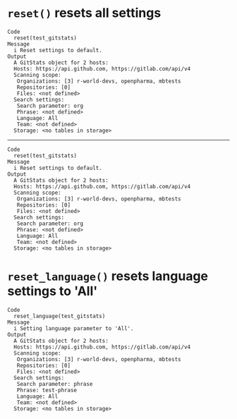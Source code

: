 # `reset()` resets all settings

    Code
      reset(test_gitstats)
    Message
      i Reset settings to default.
    Output
      A GitStats object for 2 hosts: 
      Hosts: https://api.github.com, https://gitlab.com/api/v4
      Scanning scope: 
       Organizations: [3] r-world-devs, openpharma, mbtests
       Repositories: [0] 
       Files: <not defined>
      Search settings: 
       Search parameter: org
       Phrase: <not defined>
       Language: All
       Team: <not defined>
      Storage: <no tables in storage>

---

    Code
      reset(test_gitstats)
    Message
      i Reset settings to default.
    Output
      A GitStats object for 2 hosts: 
      Hosts: https://api.github.com, https://gitlab.com/api/v4
      Scanning scope: 
       Organizations: [3] r-world-devs, openpharma, mbtests
       Repositories: [0] 
       Files: <not defined>
      Search settings: 
       Search parameter: org
       Phrase: <not defined>
       Language: All
       Team: <not defined>
      Storage: <no tables in storage>

# `reset_language()` resets language settings to 'All'

    Code
      reset_language(test_gitstats)
    Message
      i Setting language parameter to 'All'.
    Output
      A GitStats object for 2 hosts: 
      Hosts: https://api.github.com, https://gitlab.com/api/v4
      Scanning scope: 
       Organizations: [3] r-world-devs, openpharma, mbtests
       Repositories: [0] 
       Files: <not defined>
      Search settings: 
       Search parameter: phrase
       Phrase: test-phrase
       Language: All
       Team: <not defined>
      Storage: <no tables in storage>

